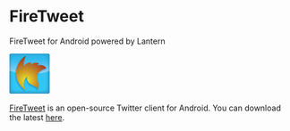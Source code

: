 # FireTweet
FireTweet for Android powered by Lantern

![FireTweet screenshot](icon/firetweet.png)

[FireTweet](https://github.com/getlantern/firetweet) is an open-source Twitter client for Android. You can download the latest [here](https://github.com/firetweet/downloads/blob/master/firetweet.apk?raw=true).

